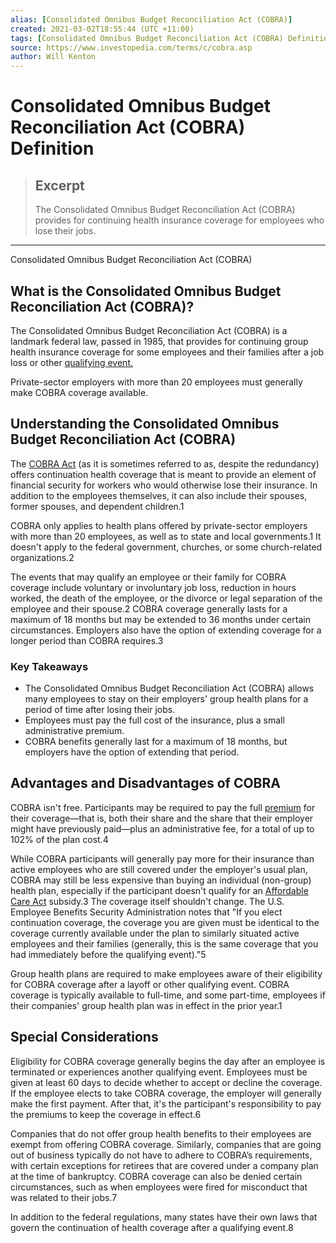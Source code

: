```yaml
---
alias: [Consolidated Omnibus Budget Reconciliation Act (COBRA)]
created: 2021-03-02T18:55:44 (UTC +11:00)
tags: [Consolidated Omnibus Budget Reconciliation Act (COBRA) Definition, Consolidated Omnibus Budget Reconciliation Act (COBRA)]
source: https://www.investopedia.com/terms/c/cobra.asp
author: Will Kenton
---
```


# Consolidated Omnibus Budget Reconciliation Act (COBRA) Definition

> ## Excerpt
> The Consolidated Omnibus Budget Reconciliation Act (COBRA) provides for continuing health insurance coverage for employees who lose their jobs.

---

Consolidated Omnibus Budget Reconciliation Act (COBRA)
## What is the Consolidated Omnibus Budget Reconciliation Act (COBRA)?

The Consolidated Omnibus Budget Reconciliation Act (COBRA) is a landmark federal law, passed in 1985, that provides for continuing group health insurance coverage for some employees and their families after a job loss or other [qualifying event.](https://www.investopedia.com/terms/q/qualifying-event.asp)

Private-sector employers with more than 20 employees must generally make COBRA coverage available.

## Understanding the Consolidated Omnibus Budget Reconciliation Act (COBRA)

The [COBRA Act](https://www.investopedia.com/articles/insurance/11/intro-cobra-health-insurance.asp) (as it is sometimes referred to as, despite the redundancy) offers continuation health coverage that is meant to provide an element of financial security for workers who would otherwise lose their insurance. In addition to the employees themselves, it can also include their spouses, former spouses, and dependent children.1

COBRA only applies to health plans offered by private-sector employers with more than 20 employees, as well as to state and local governments.1 It doesn't apply to the federal government, churches, or some church-related organizations.2

The events that may qualify an employee or their family for COBRA coverage include voluntary or involuntary job loss, reduction in hours worked, the death of the employee, or the divorce or legal separation of the employee and their spouse.2 COBRA coverage generally lasts for a maximum of 18 months but may be extended to 36 months under certain circumstances. Employers also have the option of extending coverage for a longer period than COBRA requires.3

### Key Takeaways

-   The Consolidated Omnibus Budget Reconciliation Act (COBRA) allows many employees to stay on their employers' group health plans for a period of time after losing their jobs.
-   Employees must pay the full cost of the insurance, plus a small administrative premium.
-   COBRA benefits generally last for a maximum of 18 months, but employers have the option of extending that period.

## Advantages and Disadvantages of COBRA

COBRA isn't free. Participants may be required to pay the full [premium](https://www.investopedia.com/terms/p/premium.asp) for their coverage—that is, both their share and the share that their employer might have previously paid—plus an administrative fee, for a total of up to 102% of the plan cost.4

While COBRA participants will generally pay more for their insurance than active employees who are still covered under the employer's usual plan, COBRA may still be less expensive than buying an individual (non-group) health plan, especially if the participant doesn't qualify for an [Affordable Care Act](https://www.investopedia.com/terms/a/affordable-care-act.asp) subsidy.3 The coverage itself shouldn't change. The U.S. Employee Benefits Security Administration notes that "If you elect continuation coverage, the coverage you are given must be identical to the coverage currently available under the plan to similarly situated active employees and their families (generally, this is the same coverage that you had immediately before the qualifying event)."5

Group health plans are required to make employees aware of their eligibility for COBRA coverage after a layoff or other qualifying event. COBRA coverage is typically available to full-time, and some part-time, employees if their companies' group health plan was in effect in the prior year.1

## Special Considerations

Eligibility for COBRA coverage generally begins the day after an employee is terminated or experiences another qualifying event. Employees must be given at least 60 days to decide whether to accept or decline the coverage. If the employee elects to take COBRA coverage, the employer will generally make the first payment. After that, it's the participant's responsibility to pay the premiums to keep the coverage in effect.6

Companies that do not offer group health benefits to their employees are exempt from offering COBRA coverage. Similarly, companies that are going out of business typically do not have to adhere to COBRA’s requirements, with certain exceptions for retirees that are covered under a company plan at the time of bankruptcy. COBRA coverage can also be denied certain circumstances, such as when employees were fired for misconduct that was related to their jobs.7

In addition to the federal regulations, many states have their own laws that govern the continuation of health coverage after a qualifying event.8
